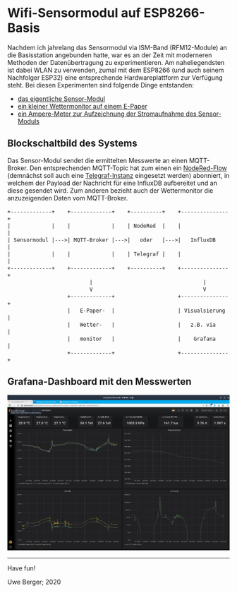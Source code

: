 # Wifi-Sensormodul auf ESP8266-Basis

Nachdem ich jahrelang das Sensormodul via ISM-Band (RFM12-Module) an die Basisstation angebunden hatte, war es an der Zeit mit moderneren Methoden der Datenübertragung zu experimentieren. Am naheliegendsten ist dabei WLAN zu verwenden, zumal mit dem ESP8266 (und auch seinem Nachfolger ESP32) eine entsprechende Hardwareplattform zur Verfügung steht. Bei diesen Experimenten sind folgende Dinge entstanden:

* [das eigentliche Sensor-Modul](sensor_modul/)
* [ein kleiner Wettermonitor auf einem E-Paper](epd_weather_monitor/)
* [ein Ampere-Meter zur Aufzeichnung der Stromaufnahme des Sensor-Moduls](esp_ammeter/)

## Blockschaltbild des Systems
Das Sensor-Modul sendet die ermittelten Messwerte an einen MQTT-Broker. Den entsprechenden MQTT-Topic hat zum einen ein [NodeRed-Flow](nodered/) (demnächst soll auch eine [Telegraf-Instanz](https://docs.influxdata.com/telegraf/v1.14/) eingesetzt werden) abonniert, in welchem der Payload der Nachricht für eine InfluxDB aufbereitet und an diese gesendet wird. Zum anderen bezieht auch der Wettermonitor die anzuzeigenden Daten vom MQTT-Broker.

    +-------------+    +-------------+    +----------+    +---------------+
    |             |    |             |    | NodeRed  |    |               |
    | Sensormodul |--->| MQTT-Broker |--->|   oder   |--->|   InfluxDB    |
    |             |    |             |    | Telegraf |    |               |
    +-------------+    +-------------+    +----------+    +---------------+
                              |                                   |
                              V                                   V
                       +-------------+                    +---------------+
                       |   E-Paper-  |                    | Visualsierung |
                       |   Wetter-   |                    |   z.B. via    |
                       |   monitor   |                    |    Grafana    |
                       +-------------+                    +---------------+



## Grafana-Dashboard mit den Messwerten

![Alt-Text](images/diagramms.png)

---------
Have fun!

Uwe Berger; 2020
